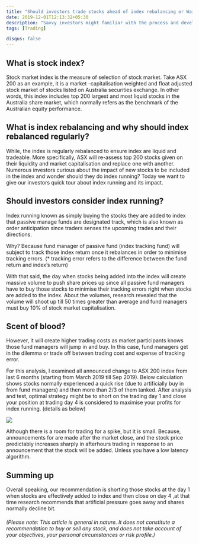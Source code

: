 ```yaml
---
title: "Should investors trade stocks ahead of index rebalancing or Wait"
date: 2019-12-01T12:13:32+05:30
description: "Savvy investors might familiar with the process and develop their strategies to predict which stocks might move in or out of index. However, should investors really trade those stocks ahead of rebalancing? Today, we aim to give investors a run down about trading strategies in terms of index rebalancing."
tags: [Trading]

disqus: false 
---
```


## What is stock index? ## 


Stock market index is the measure of selection of stock market. Take ASX 200 as an example, it is a market -capitalisation weighted and float adjusted stock market of stocks listed on Australia securities exchange. In other words, this index includes top 200 largest and most liquid stocks in the Australia share market, which normally refers as the benchmark of the Australian equity performance.

## What is index rebalancing and why should index rebalanced regularly? ##


While, the index is regularly rebalanced to ensure index are liquid and tradeable. More specifically, ASX will re-assess top 200 stocks given on their liquidity and market capitalisation and replace one with another. Numerous investors curious about the impact of new stocks to be included in the index and wonder should they do index running? Today we want to give our investors quick tour about index running and its impact.


## Should investors consider index running? ## 
Index running known as simply buying the stocks they are added to index that passive manage funds are designated track, which is also known as order anticipation since traders senses the upcoming trades and their directions.

Why? Because fund manager of passive fund (index tracking fund) will subject to track those index return once it rebalances in order to minimise tracking errors. (* tracking error refers to the difference between the fund return and index’s return)

With that said, the day when stocks being added into the index will create massive volume to push share prices up since all passive fund managers have to buy those stocks to minimise their tracking errors right when stocks are added to the index. About the volumes, research revealed that the volume will shoot up till 50 times greater than average and fund managers must buy 10% of stock market capitalisation.

## Scent of blood? ## 

However, it will create higher trading costs as market participants knows those fund managers will jump in and buy. In this case, fund managers get in the dilemma or trade off between trading cost and expense of tracking error.

For this analysis, I examined all announced change to ASX 200 index from last 6 months (starting from March 2019 till Sep 2019). Below calculation shows stocks normally experienced a quick rise (due to artificially buy in from fund managers) and then more than 2/3 of them tanked. After analysis and test, optimal strategy might be to short on the trading day 1 and close your position at trading day 4 is considered to maximise your profits for index running. (details as below) 

![](/images/rebalancing.png)
 
        

Although there is a room for trading for a spike, but it is small. Because, announcements for are made after the market close, and the stock price predictably increases sharply in afterhours trading in response to an announcement that the stock will be added. Unless you have a low latency algorithm.


## Summing up ## 

Overall speaking,  our recommendation is shorting those stocks at the day 1 when stocks are effectively added to index and then close on day 4 ,at that time research recommends that artificial pressure goes away and shares normally decline bit. 


###### (Please note: This article is general in nature. It does not constitute a recommendation to buy or sell any stock, and does not take account of your objectives, your personal circumstances or risk profile.) #####